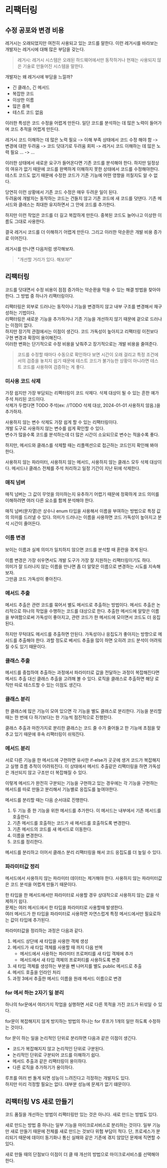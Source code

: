 # 리팩터링

## 수정 공포와 변경 비용

레거시는 오래되었지만 여전히 사용되고 있는 코드를 말한다.
이런 레거시를 바라보는 개발자는 레거시에 대해 많은 부담을 갖는다.

> 레거시: 레거시 시스템은 오래된 하드웨어에서만 동작하거나 현재는 사용되지 않은 기술로 만들어진 시스템을 말한다.

개발자는 왜 레거시에 부담을 느낄까?

- 긴 클래스, 긴 메서드
- 복잡한 코드
- 이상한 이름
- 많은 중복
- 테스트 코드 없음

이러한 특성은 코드 수정을 어렵게 만든다. 
일단 코드를 분석하는 데 많은 노력이 들어가며 코드 추적을 어렵게 만든다.

레거시 코드 이해하는 데 많은 노력 필요 -> 이해 부족 상태에서 코드 수정 해야 함 -> 변경에 대한 두려움 -> 코드 덧대기로 두려움 회피 -> 레거시 코드 이해하는 데 많은 노력 필요 ... -> ...

이러한 상태에서 새로운 요구가 들어온다면 기존 코드를 분석해야 한다.
하지만 일정상의 여유가 없기 때문에 코드를 완벽하게 이해하지 못한 상태에서 코드를 수정해야한다.  
테스트 코드도 없기 때문에 수정한 코드가 기존 기능에 어떤 영향을 끼칠지도 알 수 없다.

당연히 이런 상황에서 기존 코드 수정은 매우 두려운 일이 된다.  
두려움에 개발자는 동작하는 코드는 건들지 않고 기존 코드에 새 코드를 덧댄다.
기존 메서드와 클래스는 최대한 유지하면서 그 안에 코드를 추가한다.

하지만 이런 작업은 코드를 더 길고 복잡하게 만든다.
중복된 코드도 늘어나고 이상한 이름도 그대로 사용한다.

결국 레거시 코드를 더 이해하기 어렵게 만든다.
그리고 이러한 악순환은 개발 비용 증가로 이어진다.

레거시를 만나면 다음처럼 생각해보자.
> "개선할 거리가 있다. 해보자!"

## 리팩터링

코드를 덧대면서 수정 비용이 점점 증가하는 악순환을 막을 수 있는 해결 방법을 찾아야 한다.
그 방법 중 하나가 리팩터링이다.

리팩터링은 외부로 드러나는 동작이나 기능을 변경하지 않고 내부 구조를 변경해서 재구성하는 기법이다.  
리팩터링은 새로운 기능을 추가하거나 기존 기능을 개선하지 않기 때문에 겉으로 드러나는 이점이 없다.  
하지만 장기적 관점에서는 이점이 생긴다.
코드 가독성이 높아지고 리팩터링 이전보다 구현 변경과 확장이 용이해진다.  
이러한 변화는 단기적으로 수정 비용을 낮춰주고 장기적으로는 개발 비용을 줄여준다.

> 코드를 수정할 때마다 수동으로 확인하다 보면 시간이 오래 걸리고 특정 조건에서의 검증을 놓치지 쉽기 때문에 테스트 코드가 불가능한 상황이 아니라면 테스트 코드를 사용하여 검증하는 게 좋다.

### 미사용 코드 삭제

가장 쉽지만 가장 부담되는 리팩터링이 코드 삭제다.
삭제 대상이 될 수 있는 흔한 예가 주석 처리된 코드이다.  
삭제가 두렵다면 TODO 주석(ex: //TODO 삭제 대상, 2024-01-01 사용하지 않음.)을 추가하자.

사용하지 않는 변수 삭제도 가장 쉽게 할 수 있는 리팩터링이다.  
개발 도구로 사용하지 않는 변수를 쉽게 확인할 수 있다.  
변수가 많을수록 코드를 분석하는데 더 많은 시간이 소요되므로 변수는 적을수록 좋다.

하지만, 메서드와 클래스를 삭제할 때는 리플렉션으로 접근하는 코드인지 확인해 봐야 한다.

사용하지 않는 파라미터, 사용하지 않는 메서드, 사용하지 않는 클래스 모두 삭제 대상이다.
메서드나 클래스 전체를 주석 처리하고 일정 기간이 지난 뒤에 삭제한다.

### 매직 넘버

매직 넘버는 그 값이 무엇을 의미하는지 유추하기 어렵기 때문에 정확하게 코드 의미를 이해하려면 여러 다른 요소를 함께 분석해야 한다.

매직 넘버(문자열)은 상수나 enum 타입을 사용해서 이름을 부여하는 방법으로 특정 값의 의미를 드러낼 수 있다.
의미가 드러나는 이름을 사용하면 코드 가독성이 높아지고 분석 시간이 줄어든다.

### 이름 변경

보이는 이름과 실제 의미가 일치하지 않으면 코드를 분석할 때 혼란을 겪게 된다.

이름 변경은 가장 쉬우면서도 개발 도구가 가장 잘 지원하는 리팩터링이기도 하다.  
의미가 잘 드러나지 않는 이름을 만나면 좀 더 알맞은 이름으로 변경하는 시도를 지속해보자.  
그만큼 코드 가독성이 좋아진다.

### 메서드 추출

메서드 추출은 관련 코드를 묶어서 별도 메서드로 추출하는 방법이다.
메서드 추출은 논리적으로 하나의 작업을 수행하는 코드를 대상으로 한다.
추출한 메서드에 알맞은 이름을 부여함으로써 가독성이 좋아지고, 관련 코드가 한 메서드에 모이면서 코드도 더 응집된다.

하지만 무턱대도 메서드를 추출하면 안된다.
가독성이나 응집도가 좋아지는 방향으로 메서드를 추출해야 한다.
과할 정도로 베서드 추출을 많이 하면 오히려 코드 분석이 어려워질 수도 있기 때문이다.

### 클래스 추출

메서드를 중첩하여 추출하는 과정에서 파라미터로 값을 전달하는 과정이 복잡해진다면 메서드 추출 대신 클래스 추출을 고려해 볼 수 있다.
로직을 클래스로 추출하면 해당 로직만 따로 테스트할 수 있는 이점도 생긴다.

### 클래스 분리

한 클래스에 많은 기능이 모여 있으면 각 기능을 별도 클래스로 분리한다.
기능을 분리할 때는 한 번에 다 하기보다는 한 기능씩 점진적으로 진행한다.

클래스 추출과 마찬가지로 분리한 클래스는 코드 줄 수가 줄어들고 한 기능에 초점을 맞추고 있기 때문에 후속 리팩터링이 쉬워진다.

### 메서드 분리

서로 다른 기능을 한 메서드에 구현하면 유사한 if-else가 곳곳에 생겨 코드가 복잡해지고 실행 흐름 추적이 어려워진다.
이 상태에서 메서드 추출같은 리팩터링을 하면 가독성은 개선되지 않고 구조만 더 복잡해질 수 있다.  

이렇게 메서드가 완전히 구분되는 기능을 구현하고 있는 경우에는 각 기능을 구현하는 메서드를 따로 만들고 분리해서 기능별로 응집도를 높여야한다.

메서드를 분리할 때는 다음 순서대로 진행한다.

1. 두 기능 중 한 기능을 위한 메서드를 추가한다. 이 메서드는 내부에서 기존 메서드를 호출한다.
2. 기존 메서드를 호출하는 코드가 새 메서드를 호출하도록 변경한다.
3. 기존 메서드의 코드를 새 메서드로 이동한다.
4. 이름을 변경한다.
5. 코드를 정리한다.

메서드를 분리하고 이어서 클래스 분리 리팩터링을 해서 코드 응집도를 더 높일 수 있다.

### 파라미터값 정리

메서드에서 사용하지 않는 파라미터 데이터는 제거해야 한다.
사용하지 않는 파라미터값은 코드 분석을 어렵게 만들기 때문이다.

한 타입을 한 메서드에서만 파라미터로 사용할 경우 상대적으로 사용하지 않는 값을 삭제하기 쉽다.  
문제는 여러 메서드에서 한 타입을 파라미터로 사용할때 발생한다.  
여러 메서드가 한 타입을 파라미터로 사용하면 자연스럽게 특정 메서드에서만 필요로하는 값이 타입에 추가된다.

파라미터값을 정리하는 과정은 다음과 같다.

1. 메서드 상단에 새 타입을 사용한 객체 생성
2. 메서드가 새 타입 객체를 사용할 때 까지 다음 반복
    - 메서드에서 사용하는 파라미터 프로퍼티를 새 타입 객체에 추가
    - 메서드에서 새 타입 객체의 프로퍼티를 사용하도록 변경
3. 새 타입 객체를 생성하는 부분을 뺀 나머지를 별도 public 메서드로 추출
4. 메서드 호출을 인라인 처리
5. 과정 3에서 추출한 메서드 이름을 원래 메서드 이름으로 변경

### for 에서 하는 2자기 일 분리

하나의 for문에서 여러가지 작업을 실행하면 서로 다른 목적을 가진 코드가 뒤섞일 수 있다.

for문이 복잡해지지 않게 방지하는 방법의 하나는 for 루프가 1개의 일만 하도록 수정하는 것이다.

for 문이 하는 일을 논리적인 단위로 분리하면 다음과 같은 이점이 생긴다.

- 코드가 복잡해지지 않고 논리적인 단위로 구분된다.
- 논리적인 단위로 구분되어 코드를 이해하기 쉽다.
- 메서드 추출과 같은 리팩터링이 용이하다.
- 다른 로직을 추가하기가 용이하다.

루프를 여러 번 돌게 되면 성능이 느려진다고 걱정하는 개발자도 있다.  
하지만 미리 걱정할 필요는 없다. 대부분 성능에 문제가 없기 떄문이다. 

## 리팩터링 VS 새로 만들기

코드 품질을 개선하는 방법이 리팩터링만 있는 것은 아니다. 새로 만드는 방법도 있다.

새로 만드는 방법 중 하나는 일부 기능을 마이크로서비스로 분리하는 것이다.
일부 기능만 새로 만들기 때문에 전체를 새로 만드는 것보다 위험 부담이 적다.
단, 프로세스가 분리되기 때문에 데이터 동기화나 통신 실패와 같은 기존에 겪지 않았던 문제에 직면할 수 있다.

새로 만들 때의 단점보다 이점이 더 클 때 개선의 방법으로 마이크로서비스를 선택해야 한다.

